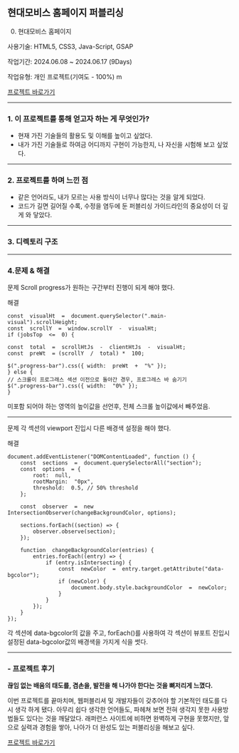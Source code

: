 ## 현대모비스 홈페이지 퍼블리싱 

0. 현대모비스 홈페이지

사용기술: HTML5, CSS3, Java-Script, GSAP

작업기간: 2024.06.08 ~ 2024.06.17 (9Days)

작업유형: 개인 프로젝트(기여도 - 100%)
m


<a href="./index.html">프로젝트 바로가기</a>

---

### 1. 이 프로젝트를 통해 얻고자 하는 게 무엇인가?

 

 - 현재 가진 기술들의 활용도 및 이해를 높이고 싶었다.
 - 내가 가진 기술들로 하여금 어디까지 구현이 가능한지, 나 자신을 시험해 보고 싶었다.

---
### 2. 프로젝트를 하며 느낀 점

 - 같은 언어라도, 내가 모르는 사용 방식이 너무나 많다는 것을 알게 되었다.
 - 코드가 길면 길어질 수록, 수정을 염두에 둔 퍼블리싱 가이드라인의 중요성이 더 깊게 와 닿았다.

---
### 3. 디렉토리 구조

---
### 4.문제 & 해결

문제
Scroll progress가 원하는 구간부터  진행이 되게 해야 했다.

해결

    const  visualHt  =  document.querySelector(".main-visual").scrollHeight;
    const  scrollY  =  window.scrollY  -  visualHt;
    if (jobsTop  <=  0) {
    
    const  total  =  scrollHtJs  -  clientHtJs  -  visualHt;
    const  preWt  = (scrollY  /  total) *  100;
    
    $(".progress-bar").css({ width:  preWt  +  "%" });
    } else {
    // 스크롤이 프로그래스 섹션 이전으로 돌아간 경우, 프로그레스 바 숨기기
    $(".progress-bar").css({ width:  "0%" });
    }

미포함 되어야 하는 영역의 높이값을 선언후, 전체 스크롤 높이값에서 빼주었음.  

---

문제 
각 섹션의 viewport 진입시 다른 배경색 설정을 해야 했다. 

해결

    document.addEventListener("DOMContentLoaded", function () {
	    const  sections  =  document.querySelectorAll("section");
	    const  options  = {
		    root:  null,
		    rootMargin:  "0px",
		    threshold:  0.5, // 50% threshold
		};
    
	    const  observer  =  new  IntersectionObserver(changeBackgroundColor, options);
   
	    sections.forEach((section) => {
		    observer.observe(section);
	    });

	    function  changeBackgroundColor(entries) {
		    entries.forEach((entry) => {
			    if (entry.isIntersecting) {
				    const  newColor  =  entry.target.getAttribute("data-bgcolor");
				    if (newColor) {
					    document.body.style.backgroundColor  =  newColor;
					}  
				}
			});
		}
	});	

각 섹션에 data-bgcolor의 값을 주고, forEach()를 사용하여 각 섹션이 뷰포트 진입시 설정된 data-bgcolor값의 배경색을 가지게 식을 썻다.

---
### - 프로젝트 후기

**끊임 없는 배움의 태도를, 겸손을, 발전을 해 나가야 한다는 것을 뼈저리게 느꼈다.**

이번 프로젝트를 끝마치며, 웹퍼블리셔 및 개발자들이 갖추어야 할 기본적인 태도를 다시 생각 하게 됐다. 아무리 쉽다 생각한 언어들도, 파헤쳐 보면 전혀 생각지 못한 사용방법들도 있다는 것을 깨달았다. 래퍼런스 사이트에 비하면 완벽하게 구현을 못했지만, 앞으로 실력과 경험을 쌓아, 나아가 더 완성도 있는 퍼블리싱을 해보고 싶다.

[프로젝트 바로가기](file:///C:/Users/G7/Desktop/%ED%98%84%EB%8C%80%EB%AA%A8%EB%B9%84%EC%8A%A4/adsf/index.html)
